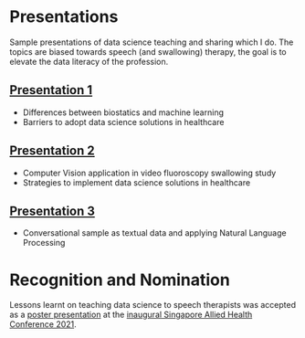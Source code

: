 # Presentations
Sample presentations of data science teaching and sharing which I do. The topics are biased towards speech (and swallowing) therapy, the goal is to elevate the data literacy of the profession.

## [Presentation 1](https://github.com/notast/Presentations/blob/master/1%20Data%20Science%20as%20Research%20Method.pdf)
- Differences between biostatics and machine learning
- Barriers to adopt data science solutions in healthcare 

## [Presentation 2](https://github.com/notast/Presentations/blob/master/2%20Computer%20Vision%20and%20VFSS.pdf) 
- Computer Vision application in video fluoroscopy swallowing study
- Strategies to implement data science solutions in healthcare 

## [Presentation 3](https://github.com/notast/Presentations/blob/master/3%20Natural%20Language%20Processing%20for%20Conversation%20Analysis.pdf)
- Conversational sample as textual data and applying Natural Language Processing

# Recognition and Nomination 
Lessons learnt on teaching data science to speech therapists was accepted as a [poster presentation](https://github.com/notast/Presentations/blob/master/2021%20Conference%20Poster_Drowning%20in%20Data%20Thirsty%20for%20Knowledge.pdf) at the [inaugural Singapore Allied Health Conference 2021](https://www.singhealthacademy.edu.sg/SAHC2021/Pages/Abstracts-Listing.aspx). 
